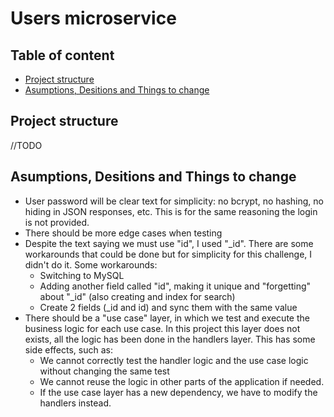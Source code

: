 <!-- omit in toc -->
# Users microservice

<!-- omit in toc -->
## Table of content

- [Project structure](#project-structure)
- [Asumptions, Desitions and Things to change](#asumptions-desitions-and-things-to-change)

## Project structure

//TODO

## Asumptions, Desitions and Things to change

- User password will be clear text for simplicity: no bcrypt, no hashing, no hiding in JSON responses, etc. This is for the same reasoning the login is not provided.
- There should be more edge cases when testing
- Despite the text saying we must use "id", I used "_id". There are some workarounds that could be done but for simplicity for this challenge, I didn't do it. Some workarounds:
  - Switching to MySQL
  - Adding another field called "id", making it unique and "forgetting" about "_id" (also creating and index for search)
  - Create 2 fields (_id and id) and sync them with the same value
- There should be a "use case" layer, in which we test and execute the business logic for each use case. In this project this layer does not exists, all the logic has been done in the handlers layer. This has some side effects, such as:
  - We cannot correctly test the handler logic and the use case logic without changing the same test
  - We cannot reuse the logic in other parts of the application if needed.
  - If the use case layer has a new dependency, we have to modify the handlers instead.
